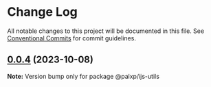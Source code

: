 # Change Log

All notable changes to this project will be documented in this file.
See [Conventional Commits](https://conventionalcommits.org) for commit guidelines.

## [0.0.4](https://github.com/palxiao/front-end-arsenal/compare/@palxp/ijs-utils@0.0.3...@palxp/ijs-utils@0.0.4) (2023-10-08)

**Note:** Version bump only for package @palxp/ijs-utils
